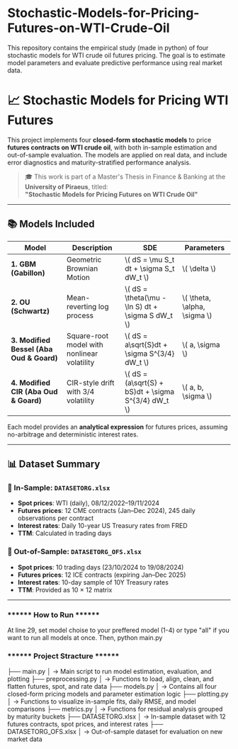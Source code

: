 # Stochastic-Models-for-Pricing-Futures-on-WTI-Crude-Oil
This repository contains the empirical study (made in python) of four stochastic models for WTI crude oil futures pricing. The goal is to estimate model parameters and evaluate predictive performance using real market data.

# 📈 Stochastic Models for Pricing WTI Futures

This project implements four **closed-form stochastic models** to price **futures contracts on WTI crude oil**, with both in-sample estimation and out-of-sample evaluation. The models are applied on real data, and include error diagnostics and maturity-stratified performance analysis.

> 🎓 This work is part of a Master's Thesis in Finance & Banking at the **University of Piraeus**, titled:  
> **"Stochastic Models for Pricing Futures on WTI Crude Oil"**

---

## 📚 Models Included

| Model | Description | SDE | Parameters |
|-------|-------------|-----|------------|
| **1. GBM (Gabillon)** | Geometric Brownian Motion | \\( dS = \\mu S_t dt + \\sigma S_t dW_t \\) | \\( \\delta \\) |
| **2. OU (Schwartz)** | Mean-reverting log process | \\( dS = \\theta(\\mu - \\ln S) dt + \\sigma S dW_t \\) | \\( \\theta, \\alpha, \\sigma \\) |
| **3. Modified Bessel (Aba Oud & Goard)** | Square-root model with nonlinear volatility | \\( dS = a\\sqrt{S}dt + \\sigma S^{3/4} dW_t \\) | \\( a, \\sigma \\) |
| **4. Modified CIR (Aba Oud & Goard)** | CIR-style drift with 3/4 volatility | \\( dS = (a\\sqrt{S} + bS)dt + \\sigma S^{3/4} dW_t \\) | \\( a, b, \\sigma \\) |

Each model provides an **analytical expression** for futures prices, assuming no-arbitrage and deterministic interest rates.

---



## 📊 Dataset Summary

### 🔹 In-Sample: `DATASETORG.xlsx`
- **Spot prices**: WTI (daily), 08/12/2022–19/11/2024
- **Futures prices**: 12 CME contracts (Jan–Dec 2024), 245 daily observations per contract
- **Interest rates**: Daily 10-year US Treasury rates from FRED
- **TTM**: Calculated in trading days

### 🔹 Out-of-Sample: `DATASETORG_OFS.xlsx`
- **Spot prices**: 10 trading days (23/10/2024 to 19/08/2024)
- **Futures prices**: 12 ICE contracts (expiring Jan–Dec 2025)
- **Interest rates**: 10-day sample of 10Y Treasury rates
- **TTM**: Provided as 10 × 12 matrix

---



### ****** How to Run ******

At line 29, set model choise to your preffered model (1-4) or type "all" if you want to run all models at once.
Then, python main.py


### ****** Project Stracture ******
├── main.py
│   → Main script to run model estimation, evaluation, and plotting
├── preprocessing.py
│   → Functions to load, align, clean, and flatten futures, spot, and rate data
├── models.py
│   → Contains all four closed-form pricing models and parameter estimation logic
├── plotting.py
│   → Functions to visualize in-sample fits, daily RMSE, and model comparisons
├── metrics.py
│   → Functions for residual analysis grouped by maturity buckets
├── DATASETORG.xlsx
│   → In-sample dataset with 12 futures contracts, spot prices, and interest rates
├── DATASETORG_OFS.xlsx
│   → Out-of-sample dataset for evaluation on new market data






